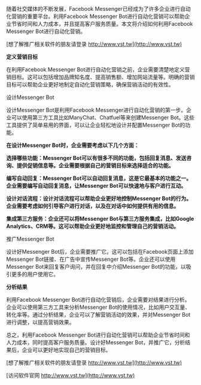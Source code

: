 随着社交媒体的不断发展，Facebook Messenger已经成为了许多企业进行自动化营销的重要平台。利用Facebook Messenger Bot进行自动化营销可以帮助企业节省时间和人力成本，并且提高客户服务质量。本文将介绍如何利用Facebook Messenger Bot进行自动化营销。

[想了解推广相关软件的朋友请登录 http://www.vst.tw](http://www.vst.tw)

**定义营销目标**

在利用Facebook Messenger Bot进行自动化营销之前，企业需要清楚地定义营销目标。这可以包括增加品牌知名度、提高销售额、增加网站流量等。明确的营销目标可以帮助企业更好地制定自动化营销策略，确保营销活动的有效性。

设计Messenger Bot

设计Messenger Bot是利用Facebook Messenger进行自动化营销的第一步。企业可以使用第三方工具比如ManyChat、Chatfuel等来创建Messenger Bot。这些工具提供了简单易用的界面，可以让企业轻松地设计并配置Messenger Bot的功能。

**在设计Messenger Bot时，企业需要考虑以下几个方面：**

**选择哪些功能：Messenger Bot可以有很多不同的功能，包括回复消息、发送咨询、提供促销信息等。企业需要根据自己的营销目标来选择适合的功能。**

**编写自动回复：Messenger Bot可以自动回复消息，这是它最基本的功能之一。企业需要编写自动回复消息，让Messenger Bot可以快速地与客户进行互动。**

**设计对话流程：设计对话流程可以帮助企业更好地控制Messenger Bot的行为。企业需要考虑如何引导客户进行对话，以及在对话中如何提供有用的信息。**

**集成第三方服务：企业还可以将Messenger Bot与第三方服务集成，比如Google Analytics、CRM等。这可以帮助企业更好地监控和管理自己的营销活动。**

推广Messenger Bot

设计好Messenger Bot后，企业需要推广它。这可以包括在Facebook页面上添加Messenger Bot链接、在广告中宣传Messenger Bot等。企业还可以使用Messenger Bot来回复客户询问，并在回复中介绍Messenger Bot的功能，以吸引更多的用户使用它。

**分析结果**

利用Facebook Messenger Bot进行自动化营销后，企业需要对结果进行分析。企业可以使用第三方工具来分析Messenger Bot的使用情况，比如用户交互量、转化率等。通过分析结果，企业可以了解营销活动的效果，并对Messenger Bot进行调整，以提高营销效果。

总之，利用Facebook Messenger Bot进行自动化营销可以帮助企业节省时间和人力成本，同时提高客户服务质量。设计好Messenger Bot，并推广它，分析结果后，企业可以更好地实现自己的营销目标。

[想了解推广相关软件的朋友请登录 http://www.vst.tw](http://www.vst.tw)


[访问软件官网 http://www.vst.tw](http://www.vst.tw)
